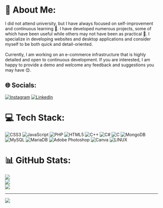 # 💫 About Me:
I did not attend university, but I have always focused on self-improvement and continuous learning 💪. I have developed numerous projects, some of which have been useful while others may not have been as practical 🤙. I specialize in developing websites and desktop applications and consider myself to be both quick and detail-oriented.<br><br>Currently, I am working on an e-commerce infrastructure that is highly detailed and open to continuous development. If you are interested, I am happy to provide a demo and welcome any feedback and suggestions you may have 😊.


## 🌐 Socials:
[![Instagram](https://img.shields.io/badge/Instagram-%23E4405F.svg?logo=Instagram&logoColor=white)](https://instagram.com/mhmt.pacal) [![LinkedIn](https://img.shields.io/badge/LinkedIn-%230077B5.svg?logo=linkedin&logoColor=white)](https://linkedin.com/in/mehmet-pa%C3%A7al-141599273) 

# 💻 Tech Stack:
![CSS3](https://img.shields.io/badge/css3-%231572B6.svg?style=for-the-badge&logo=css3&logoColor=white) ![JavaScript](https://img.shields.io/badge/javascript-%23323330.svg?style=for-the-badge&logo=javascript&logoColor=%23F7DF1E) ![PHP](https://img.shields.io/badge/php-%23777BB4.svg?style=for-the-badge&logo=php&logoColor=white) ![HTML5](https://img.shields.io/badge/html5-%23E34F26.svg?style=for-the-badge&logo=html5&logoColor=white) ![C++](https://img.shields.io/badge/c++-%2300599C.svg?style=for-the-badge&logo=c%2B%2B&logoColor=white) ![C#](https://img.shields.io/badge/c%23-%23239120.svg?style=for-the-badge&logo=c-sharp&logoColor=white) ![C](https://img.shields.io/badge/c-%2300599C.svg?style=for-the-badge&logo=c&logoColor=white) ![MongoDB](https://img.shields.io/badge/MongoDB-%234ea94b.svg?style=for-the-badge&logo=mongodb&logoColor=white) ![MySQL](https://img.shields.io/badge/mysql-%2300f.svg?style=for-the-badge&logo=mysql&logoColor=white) ![MariaDB](https://img.shields.io/badge/MariaDB-003545?style=for-the-badge&logo=mariadb&logoColor=white) ![Adobe Photoshop](https://img.shields.io/badge/adobephotoshop-%2331A8FF.svg?style=for-the-badge&logo=adobephotoshop&logoColor=white) ![Canva](https://img.shields.io/badge/Canva-%2300C4CC.svg?style=for-the-badge&logo=Canva&logoColor=white) ![LINUX](https://img.shields.io/badge/Linux-FCC624?style=for-the-badge&logo=linux&logoColor=black)
# 📊 GitHub Stats:
![](https://github-readme-stats.vercel.app/api?username=mettleshade&theme=dark&hide_border=true&include_all_commits=true&count_private=false)<br/>
![](https://github-readme-streak-stats.herokuapp.com/?user=mettleshade&theme=dark&hide_border=true)<br/>
![](https://github-readme-stats.vercel.app/api/top-langs/?username=mettleshade&theme=dark&hide_border=true&include_all_commits=true&count_private=false&layout=compact)

---
[![](https://visitcount.itsvg.in/api?id=mettleshade&icon=2&color=0)](https://visitcount.itsvg.in)
